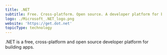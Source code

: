 ```yaml
---
title: .NET
subtitle: Free. Cross-platform. Open source. A developer platform for building apps.
logo: ./Microsoft_.NET_logo.png
website: 'https://get.dot.net'
topicType: technology
---
```


.NET is a free, cross-platform and open source developer platform for building apps.
